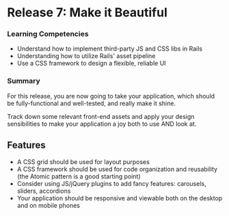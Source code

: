 # Release 7: Make it Beautiful

### Learning Competencies

- Understand how to implement third-party JS and CSS libs in Rails
- Understanding how to utilize Rails' asset pipeline
- Use a CSS framework to design a flexible, reliable UI

### Summary

For this release, you are now going to take your application, which should be fully-functional and
well-tested, and really make it shine.

Track down some relevant front-end assets and apply your design sensibilities to make your application
a joy both to use AND look at.

## Features

- A CSS grid should be used for layout purposes
- A CSS framework should be used for code organization and reusability (the Atomic pattern is a good starting point)
- Consider using JS/jQuery plugins to add fancy features: carousels, sliders, accordions
- Your application should be responsive and viewable both on the desktop and on mobile phones